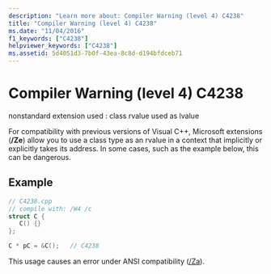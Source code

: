 ```yaml
---
description: "Learn more about: Compiler Warning (level 4) C4238"
title: "Compiler Warning (level 4) C4238"
ms.date: "11/04/2016"
f1_keywords: ["C4238"]
helpviewer_keywords: ["C4238"]
ms.assetid: 5d4051d3-7b0f-43ea-8c8d-d194bfdceb71
---
```

# Compiler Warning (level 4) C4238

nonstandard extension used : class rvalue used as lvalue

For compatibility with previous versions of Visual C++, Microsoft extensions (**/Ze**) allow you to use a class type as an rvalue in a context that implicitly or explicitly takes its address. In some cases, such as the example below, this can be dangerous.

## Example

```cpp
// C4238.cpp
// compile with: /W4 /c
struct C {
   C() {}
};

C * pC = &C();   // C4238
```

This usage causes an error under ANSI compatibility ([/Za](../../build/reference/za-ze-disable-language-extensions.md)).
